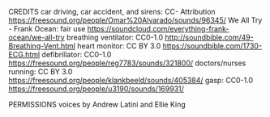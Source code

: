 CREDITS
car driving, car accident, and sirens: CC- Attribution https://freesound.org/people/Omar%20Alvarado/sounds/96345/ 
We All Try - Frank Ocean: fair use https://soundcloud.com/everything-frank-ocean/we-all-try
breathing ventilator: CC0-1.0 http://soundbible.com/49-Breathing-Vent.html
heart monitor: CC BY 3.0 https://soundbible.com/1730-ECG.html
defibrillator: CC0-1.0 https://freesound.org/people/reg7783/sounds/321800/
doctors/nurses running: CC BY 3.0 https://freesound.org/people/klankbeeld/sounds/405384/
gasp: CC0-1.0 https://freesound.org/people/u3190/sounds/169931/

PERMISSIONS
voices by Andrew Latini and Ellie King
